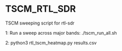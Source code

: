 # TSCM_RTL_SDR
TSCM sweeping script for rtl-sdr

1: Run a sweep across major bands:
./tscm_run_all.sh

2: 
python3 rtl_tscm_heatmap.py results.csv
